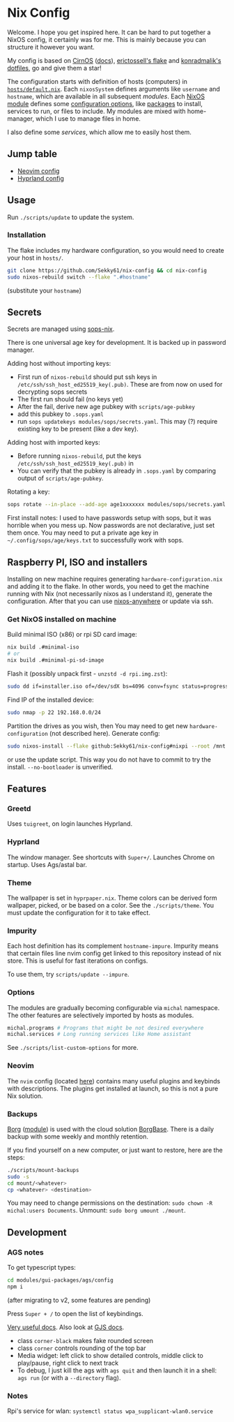 # Nix Config

Welcome. I hope you get inspired here.
It can be hard to put together a NixOS config, it certainly was for me.
This is mainly because you can structure it however you want.

My config is based on [CirnOS](https://github.com/end-4/CirnOS) ([docs](https://end-4.github.io/dots-hyprland-wiki/en/i-i/02usage/)), [erictossell's flake](https://github.com/erictossell/nixflakes) and [konradmalik's dotfiles](https://github.com/konradmalik/dotfiles/tree/main), go and give them a star!

The configuration starts with definition of hosts (computers) in [`hosts/default.nix`](hosts/default.nix).
Each `nixosSystem` defines arguments like `username` and `hostname`, which are available in all subsequent *modules*.
Each [NixOS module](https://nixos.wiki/wiki/NixOS_modules) defines some [configuration options](https://search.nixos.org/options), like [packages](https://search.nixos.org/packages) to install, services to run, or files to include.
My modules are mixed with home-manager, which I use to manage files in home.

I also define some *services*, which allow me to easily host them.

## Jump table

- [Neovim config](modules/nvim/init.lua)
- [Hyprland config](modules/hyprland/)

## Usage

Run `./scripts/update` to update the system.

### Installation

The flake includes my hardware configuration, so you would need to create your host in `hosts/`.

```bash
git clone https://github.com/Sekky61/nix-config && cd nix-config
sudo nixos-rebuild switch --flake ".#hostname"
```
(substitute your `hostname`)

## Secrets

Secrets are managed using [sops-nix](https://github.com/Mic92/sops-nix).

There is one universal age key for development. It is backed up in password manager.

Adding host without importing keys:
- First run of `nixos-rebuild` should put ssh keys in `/etc/ssh/ssh_host_ed25519_key(.pub)`. These are from now on used for decrypting sops secrets
- The first run should fail (no keys yet)
- After the fail, derive new age pubkey with `scripts/age-pubkey`
- add this pubkey to `.sops.yaml`
- run `sops updatekeys modules/sops/secrets.yaml`. This may (?) require existing key to be present (like a dev key).

Adding host with imported keys:
- Before running `nixos-rebuild`, put the keys `/etc/ssh/ssh_host_ed25519_key(.pub)` in 
- You can verify that the pubkey is already in `.sops.yaml` by comparing output of `scripts/age-pubkey`.

Rotating a key:
```bash
sops rotate --in-place --add-age age1xxxxxxx modules/sops/secrets.yaml
```

First install notes:
I used to have passwords setup with sops, but it was horrible when you mess up.
Now passwords are not declarative, just set them once.
You may need to put a private age key in `~/.config/sops/age/keys.txt` to successfully work with sops.

## Raspberry PI, ISO and installers

Installing on new machine requires generating `hardware-configuration.nix` and adding it to the flake.
In other words, you need to get the machine running with Nix (not necessarily nixos as I understand it), generate the configuration. After that you can use [nixos-anywhere](https://github.com/nix-community/nixos-anywhere) or update via ssh.

### Get NixOS installed on machine

Build minimal ISO (x86) or rpi SD card image:
```bash
nix build .#minimal-iso
# or
nix build .#minimal-pi-sd-image
```

Flash it (possibly unpack first - `unzstd -d rpi.img.zst`):
```bash
sudo dd if=installer.iso of=/dev/sdX bs=4096 conv=fsync status=progress
```

Find IP of the installed device:
```bash
sudo nmap -p 22 192.168.0.0/24
```

Partition the drives as you wish, then You may need to get new `hardware-configuration` (not described here). Generate config:
```bash
sudo nixos-install --flake github:Sekky61/nix-config#nixpi --root /mnt --no-bootloader
```
or use the update script. This way you do not have to commit to try the install.
`--no-bootloader` is unverified.

## Features

<!-- Over time add some info about each chosen part of the system -->

### Greetd

Uses `tuigreet`, on login launches Hyprland.

### Hyprland

The window manager. See shortcuts with `Super+/`.
Launches Chrome on startup. Uses Ags/astal bar. 

### Theme

The wallpaper is set in `hyprpaper.nix`.
Theme colors can be derived form wallpaper, picked, or be based on a color.
See the `./scripts/theme`.
You must update the configuration for it to take effect.

### Impurity

Each host definition has its complement `hostname-impure`.
Impurity means that certain files line nvim config get linked to this repository instead of
nix store. This is useful for fast iterations on configs.

To use them, try `scripts/update --impure`.

### Options

The modules are gradually becoming configurable via `michal` namespace.
The other features are selectively imported by hosts as modules.

```nix
michal.programs # Programs that might be not desired everywhere
michal.services # Long running services like Home assistant
```

See `./scripts/list-custom-options` for more.

### Neovim

The `nvim` config (located [here](modules/nvim/init.lua)) contains many useful
plugins and keybinds with descriptions. The plugins get installed at launch, so
this is not a pure Nix solution.

### Backups

[Borg](https://borgbackup.readthedocs.io/en/stable/) ([module](modules/borg.nix)) is used with the cloud solution [BorgBase](https://www.borgbase.com/).
There is a daily backup with some weekly and monthly retention.

If you find yourself on a new computer, or just want to restore, here are the steps:

```bash
./scripts/mount-backups
sudo -s
cd mount/<whatever>
cp <whatever> <destination>
```
You may need to change permissions on the destination: `sudo chown -R michal:users Documents`.
Unmount: `sudo borg umount ./mount`.

## Development

### AGS notes

To get typescript types:
```bash
cd modules/gui-packages/ags/config
npm i
```

(after migrating to v2, some features are pending)

Press `Super + /` to open the list of keybindings.

[Very useful docs](https://aylur.github.io/ags/). Also look at [GJS docs](https://gjs.guide/).

- class `corner-black` makes fake rounded screen
- class `corner` controls rounding of the top bar
- Media widget: left click to show detailed controls, middle click to play/pause, right click to next track
- To debug, I just kill the ags with `ags quit` and then launch it in a shell: `ags run` (or with a `--directory` flag).

### Notes 

Rpi's service for wlan: `systemctl status wpa_supplicant-wlan0.service`

